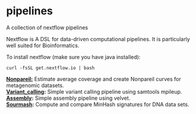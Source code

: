 # pipelines

A collection of nextflow pipelines

Nextflow is A DSL for data-driven computational pipelines. It is particularly well suited for Bioinformatics.

To install nextflow (make sure you have java installed):  

    curl -fsSL get.nextflow.io | bash


**[Nonpareil:](https://github.com/HadrienG/nextflow_nonpareil)** Estimate average coverage and create Nonpareil curves for metagenomic datasets.  
**[Variant_calling](https://github.com/HadrienG/nextflow_variant_calling):** Simple variant calling pipeline using samtools mpileup.  
**[Assembly](https://github.com/HadrienG/nextflow_assembly):** Simple assembly pipeline using velvet.  
**[Sourmash](https://github.com/HadrienG/nextflow_sourmash):** Compute and compare MinHash signatures for DNA data sets.
